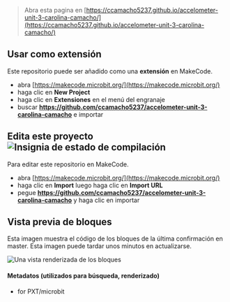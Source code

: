 
> Abra esta pagina en [https://ccamacho5237.github.io/accelometer-unit-3-carolina-camacho/](https://ccamacho5237.github.io/accelometer-unit-3-carolina-camacho/)

## Usar como extensión

Este repositorio puede ser añadido como una **extensión** en MakeCode.

* abra [https://makecode.microbit.org/](https://makecode.microbit.org/)
* haga clic en **New Project**
* haga clic en **Extensiones** en el menú del engranaje
* buscar **https://github.com/ccamacho5237/accelometer-unit-3-carolina-camacho** e importar

## Edita este proyecto ![Insignia de estado de compilación](https://github.com/ccamacho5237/accelometer-unit-3-carolina-camacho/workflows/MakeCode/badge.svg)

Para editar este repositorio en MakeCode.

* abra [https://makecode.microbit.org/](https://makecode.microbit.org/)
* haga clic en **Import** luego haga clic en **Import URL**
* pegue **https://github.com/ccamacho5237/accelometer-unit-3-carolina-camacho** y haga clic en importar

## Vista previa de bloques

Esta imagen muestra el código de los bloques de la última confirmación en master.
Esta imagen puede tardar unos minutos en actualizarse.

![Una vista renderizada de los bloques](https://github.com/ccamacho5237/accelometer-unit-3-carolina-camacho/raw/master/.github/makecode/blocks.png)

#### Metadatos (utilizados para búsqueda, renderizado)

* for PXT/microbit
<script src="https://makecode.com/gh-pages-embed.js"></script><script>makeCodeRender("{{ site.makecode.home_url }}", "{{ site.github.owner_name }}/{{ site.github.repository_name }}");</script>
